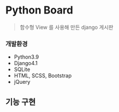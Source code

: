 
# Python Board

> 함수형 View 를 사용해 만든 django 게시판

### 개발환경
- Python3.9
- Django4.1
- SQLite
- HTML, SCSS, Bootstrap
- jQuery

## 기능 구현

### 
